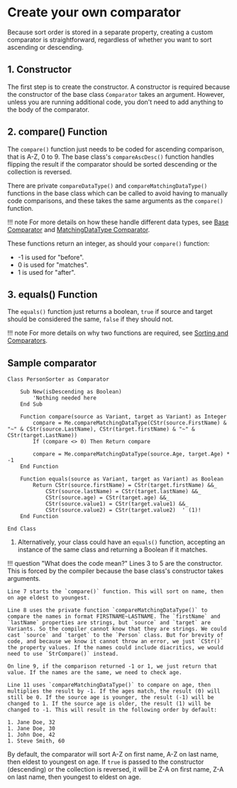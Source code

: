 # Create your own comparator

Because sort order is stored in a separate property, creating a custom comparator is straightforward, regardless of whether you want to sort ascending or descending.

## 1. Constructor

The first step is to create the constructor. A constructor is required because the constructor of the base class `Comparator` takes an argument. However, unless you are running additional code, you don't need to add anything to the body of the comparator.

## 2. compare() Function

The `compare()` function just needs to be coded for ascending comparison, that is A-Z, 0 to 9. The base class's `compareAscDesc()` function handles flipping the result if the comparator should be sorted descending or the collection is reversed.

There are private `compareDataType()` and `compareMatchingDataType()` functions in the base class which can be called to avoid having to manually code comparisons, and these takes the same arguments as the `compare()` function.

!!! note
    For more details on how these handle different data types, see [Base Comparator](../topicguides/sorting.md#base-comparator) and [MatchingDataType Comparator](../topicguides/sorting.md#matchingdatatypecomparator).

These functions return an integer, as should your `compare()` function:

- -1 is used for "before".
- 0 is used for "matches".
- 1 is used for "after".

## 3. equals() Function

The `equals()` function just returns a boolean, `true` if source and target should be considered the same, `false` if they should not.

!!! note
    For more details on why two functions are required, see [Sorting and Comparators](../topicguides/sorting.md#compare-and-equals-functions).

## Sample comparator

``` vbscript linenums="1"
Class PersonSorter as Comparator

    Sub New(isDescending as Boolean)
        'Nothing needed here
    End Sub

    Function compare(source as Variant, target as Variant) as Integer
        compare = Me.compareMatchingDataType(CStr(source.FirstName) & "~" & CStr(source.LastName), CStr(target.firstName) & "~" & CStr(target.LastName))
        If (compare <> 0) Then Return compare

        compare = Me.compareMatchingDataType(source.Age, target.Age) * -1
    End Function

    Function equals(source as Variant, target as Variant) as Boolean
        Return CStr(source.firstName) = CStr(target.firstName) &&_
            CStr(source.lastName) = CStr(target.lastName) &&_
            CStr(source.age) = CStr(target.age) &&_
            CStr(source.value1) = CStr(target.value1) &&_
            CStr(source.value2) = CStr(target.value2)  ' (1)!
    End Function

End Class
```

1. Alternatively, your class could have an `equals()` function, accepting an instance of the same class and returning a Boolean if it matches.

!!! question "What does the code mean?"
    Lines 3 to 5 are the constructor. This is forced by the compiler because the base class's constructor takes arguments.

    Line 7 starts the `compare()` function. This will sort on name, then on age eldest to youngest.

    Line 8 uses the private function `compareMatchingDataType()` to compare the names in format FIRSTNAME~LASTNAME. The `firstName` and `lastName` properties are strings, but `source` and `target` are Variants. So the compiler cannot know that they are strings. We could cast `source` and `target` to the `Person` class. But for brevity of code, and because we know it cannot throw an error, we just `CStr()` the property values. If the names could include diacritics, we would need to use `StrCompare()` instead.

    On line 9, if the comparison returned -1 or 1, we just return that value. If the names are the same, we need to check age.

    Line 11 uses `compareMatchingDataType()` to compare on age, then multiplies the result by -1. If the ages match, the result (0) will still be 0. If the source age is younger, the result (-1) will be changed to 1. If the source age is older, the result (1) will be changed to -1. This will result in the following order by default:

    1. Jane Doe, 32
    1. Jane Doe, 30
    1. John Doe, 42
    1. Steve Smith, 60

By default, the comparator will sort A-Z on first name, A-Z on last name, then eldest to youngest on age. If `true` is passed to the constructor (descending) or the collection is reversed, it will be Z-A on first name, Z-A on last name, then youngest to eldest on age.